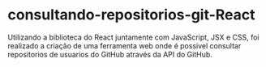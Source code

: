 # consultando-repositorios-git-React

Utilizando a biblioteca do React juntamente com JavaScript, JSX e CSS, foi realizado a criação de uma ferramenta web onde é possivel consultar repositorios de usuarios do GitHub através da API do GitHub.
